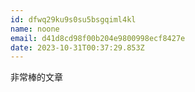 ```yaml
---
id: dfwq29ku9s0su5bsgqiml4kl
name: noone
email: d41d8cd98f00b204e9800998ecf8427e
date: 2023-10-31T00:37:29.853Z
---
```

非常棒的文章
